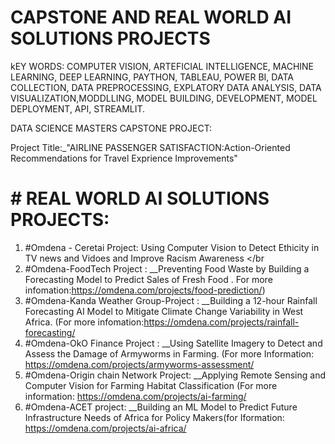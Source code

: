 # CAPSTONE AND REAL WORLD AI SOLUTIONS PROJECTS

kEY WORDS: COMPUTER VISION, ARTEFICIAL INTELLIGENCE, MACHINE LEARNING, DEEP LEARNING, PAYTHON, TABLEAU, POWER BI, DATA COLLECTION, DATA PREPROCESSING, EXPLATORY DATA ANALYSIS, DATA VISUALIZATION,MODDLLING, MODEL BUILDING, DEVELOPMENT, MODEL DEPLOYMENT, API, STREAMLIT.

DATA SCIENCE MASTERS CAPSTONE PROJECT: 

Project Title:_"AIRLINE PASSENGER SATISFACTION:Action-Oriented Recommendations for Travel Exprience Improvements" 

# # REAL WORLD AI SOLUTIONS PROJECTS: 

1. #Omdena - Ceretai Project: Using Computer Vision to Detect Ethicity in TV news and Vidoes and Improve Racism Awareness </br
2. #Omdena-FoodTech Project : __Preventing Food Waste by Building a Forecasting Model to Predict Sales of Fresh Food . For more infomation:https://omdena.com/projects/food-prediction/) </br>
3. #Omdena-Kanda Weather Group-Project : __Building a 12-hour Rainfall Forecasting AI Model to Mitigate Climate Change Variability in West Africa. (For more infomation:https://omdena.com/projects/rainfall-forecasting/ </br>
4. #Omdena-OkO Finance Project : __Using Satellite Imagery to Detect and Assess the Damage of Armyworms in Farming. (For more Information: https://omdena.com/projects/armyworms-assessment/ </br>
5. #Omdena-Origin chain Network Project: __Applying Remote Sensing and Computer Vision for Farming Habitat Classification  (For more information: https://omdena.com/projects/ai-farming/</br>
6. #Omdena-ACET project: __Building an ML Model to Predict Future Infrastructure Needs of Africa for Policy Makers(for Iformation: https://omdena.com/projects/ai-africa/</br>

